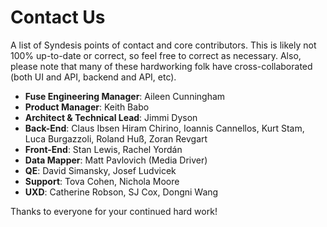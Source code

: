 # Contact Us

A list of Syndesis points of contact and core contributors. This is likely not 100% up-to-date or correct, so feel free to correct as necessary. Also, please note that many of these hardworking folk have cross-collaborated (both UI and API, backend and API, etc).

- **Fuse Engineering Manager**: Aileen Cunningham
- **Product Manager**: Keith Babo
- **Architect & Technical Lead**: Jimmi Dyson
- **Back-End**: Claus Ibsen Hiram Chirino, Ioannis Cannellos, Kurt Stam, Luca Burgazzoli, Roland Huß, Zoran Revgart
- **Front-End**: Stan Lewis, Rachel Yordán
- **Data Mapper**: Matt Pavlovich (Media Driver)
- **QE**: David Simansky, Josef Ludvicek
- **Support**: Tova Cohen, Nichola Moore
- **UXD**: Catherine Robson, SJ Cox, Dongni Wang 

Thanks to everyone for your continued hard work!
